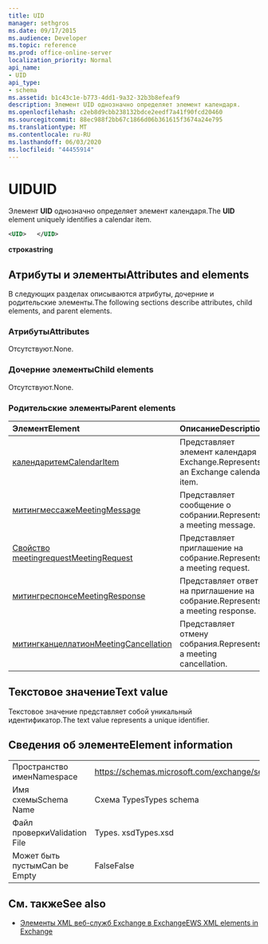 ```yaml
---
title: UID
manager: sethgros
ms.date: 09/17/2015
ms.audience: Developer
ms.topic: reference
ms.prod: office-online-server
localization_priority: Normal
api_name:
- UID
api_type:
- schema
ms.assetid: b1c43c1e-b773-4dd1-9a32-32b3b8efeaf9
description: Элемент UID однозначно определяет элемент календаря.
ms.openlocfilehash: c2eb8d9cbb238132bdce2eedf7a41f90fcd20460
ms.sourcegitcommit: 88ec988f2bb67c1866d06b361615f3674a24e795
ms.translationtype: MT
ms.contentlocale: ru-RU
ms.lasthandoff: 06/03/2020
ms.locfileid: "44455914"
---
```

# <a name="uid"></a><span data-ttu-id="d8db1-103">UID</span><span class="sxs-lookup"><span data-stu-id="d8db1-103">UID</span></span>

<span data-ttu-id="d8db1-104">Элемент **UID** однозначно определяет элемент календаря.</span><span class="sxs-lookup"><span data-stu-id="d8db1-104">The **UID** element uniquely identifies a calendar item.</span></span> 
  
```xml
<UID>   </UID>
```

 <span data-ttu-id="d8db1-105">**строка**</span><span class="sxs-lookup"><span data-stu-id="d8db1-105">**string**</span></span>
## <a name="attributes-and-elements"></a><span data-ttu-id="d8db1-106">Атрибуты и элементы</span><span class="sxs-lookup"><span data-stu-id="d8db1-106">Attributes and elements</span></span>

<span data-ttu-id="d8db1-107">В следующих разделах описываются атрибуты, дочерние и родительские элементы.</span><span class="sxs-lookup"><span data-stu-id="d8db1-107">The following sections describe attributes, child elements, and parent elements.</span></span>
  
### <a name="attributes"></a><span data-ttu-id="d8db1-108">Атрибуты</span><span class="sxs-lookup"><span data-stu-id="d8db1-108">Attributes</span></span>

<span data-ttu-id="d8db1-109">Отсутствуют.</span><span class="sxs-lookup"><span data-stu-id="d8db1-109">None.</span></span>
  
### <a name="child-elements"></a><span data-ttu-id="d8db1-110">Дочерние элементы</span><span class="sxs-lookup"><span data-stu-id="d8db1-110">Child elements</span></span>

<span data-ttu-id="d8db1-111">Отсутствуют.</span><span class="sxs-lookup"><span data-stu-id="d8db1-111">None.</span></span>
  
### <a name="parent-elements"></a><span data-ttu-id="d8db1-112">Родительские элементы</span><span class="sxs-lookup"><span data-stu-id="d8db1-112">Parent elements</span></span>

|<span data-ttu-id="d8db1-113">**Элемент**</span><span class="sxs-lookup"><span data-stu-id="d8db1-113">**Element**</span></span>|<span data-ttu-id="d8db1-114">**Описание**</span><span class="sxs-lookup"><span data-stu-id="d8db1-114">**Description**</span></span>|
|:-----|:-----|
|[<span data-ttu-id="d8db1-115">календаритем</span><span class="sxs-lookup"><span data-stu-id="d8db1-115">CalendarItem</span></span>](calendaritem.md) <br/> |<span data-ttu-id="d8db1-116">Представляет элемент календаря Exchange.</span><span class="sxs-lookup"><span data-stu-id="d8db1-116">Represents an Exchange calendar item.</span></span>  <br/> |
|[<span data-ttu-id="d8db1-117">митингмессаже</span><span class="sxs-lookup"><span data-stu-id="d8db1-117">MeetingMessage</span></span>](meetingmessage.md) <br/> |<span data-ttu-id="d8db1-118">Представляет сообщение о собрании.</span><span class="sxs-lookup"><span data-stu-id="d8db1-118">Represents a meeting message.</span></span>  <br/> |
|[<span data-ttu-id="d8db1-119">Свойство meetingrequest</span><span class="sxs-lookup"><span data-stu-id="d8db1-119">MeetingRequest</span></span>](meetingrequest.md) <br/> |<span data-ttu-id="d8db1-120">Представляет приглашение на собрание.</span><span class="sxs-lookup"><span data-stu-id="d8db1-120">Represents a meeting request.</span></span>  <br/> |
|[<span data-ttu-id="d8db1-121">митингреспонсе</span><span class="sxs-lookup"><span data-stu-id="d8db1-121">MeetingResponse</span></span>](meetingresponse.md) <br/> |<span data-ttu-id="d8db1-122">Представляет ответ на приглашение на собрание.</span><span class="sxs-lookup"><span data-stu-id="d8db1-122">Represents a meeting response.</span></span>  <br/> |
|[<span data-ttu-id="d8db1-123">митингканцеллатион</span><span class="sxs-lookup"><span data-stu-id="d8db1-123">MeetingCancellation</span></span>](meetingcancellation.md) <br/> |<span data-ttu-id="d8db1-124">Представляет отмену собрания.</span><span class="sxs-lookup"><span data-stu-id="d8db1-124">Represents a meeting cancellation.</span></span>  <br/> |
   
## <a name="text-value"></a><span data-ttu-id="d8db1-125">Текстовое значение</span><span class="sxs-lookup"><span data-stu-id="d8db1-125">Text value</span></span>

<span data-ttu-id="d8db1-126">Текстовое значение представляет собой уникальный идентификатор.</span><span class="sxs-lookup"><span data-stu-id="d8db1-126">The text value represents a unique identifier.</span></span>
  
## <a name="element-information"></a><span data-ttu-id="d8db1-127">Сведения об элементе</span><span class="sxs-lookup"><span data-stu-id="d8db1-127">Element information</span></span>

|||
|:-----|:-----|
|<span data-ttu-id="d8db1-128">Пространство имен</span><span class="sxs-lookup"><span data-stu-id="d8db1-128">Namespace</span></span>  <br/> |https://schemas.microsoft.com/exchange/services/2006/types  <br/> |
|<span data-ttu-id="d8db1-129">Имя схемы</span><span class="sxs-lookup"><span data-stu-id="d8db1-129">Schema Name</span></span>  <br/> |<span data-ttu-id="d8db1-130">Схема Types</span><span class="sxs-lookup"><span data-stu-id="d8db1-130">Types schema</span></span>  <br/> |
|<span data-ttu-id="d8db1-131">Файл проверки</span><span class="sxs-lookup"><span data-stu-id="d8db1-131">Validation File</span></span>  <br/> |<span data-ttu-id="d8db1-132">Types. xsd</span><span class="sxs-lookup"><span data-stu-id="d8db1-132">Types.xsd</span></span>  <br/> |
|<span data-ttu-id="d8db1-133">Может быть пустым</span><span class="sxs-lookup"><span data-stu-id="d8db1-133">Can be Empty</span></span>  <br/> |<span data-ttu-id="d8db1-134">False</span><span class="sxs-lookup"><span data-stu-id="d8db1-134">False</span></span>  <br/> |
   
## <a name="see-also"></a><span data-ttu-id="d8db1-135">См. также</span><span class="sxs-lookup"><span data-stu-id="d8db1-135">See also</span></span>



- [<span data-ttu-id="d8db1-136">Элементы XML веб-служб Exchange в Exchange</span><span class="sxs-lookup"><span data-stu-id="d8db1-136">EWS XML elements in Exchange</span></span>](ews-xml-elements-in-exchange.md)

